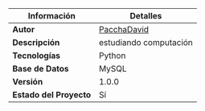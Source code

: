 
| **Información**     | **Detalles**                           |
|---------------------|----------------------------------------|
| **Autor**           | [PacchaDavid](https://github.com/PacchaDavid) |
| **Descripción**     | estudiando computación |
| **Tecnologías**     | Python|
| **Base de Datos**   | MySQL                      |                                    |
| **Versión**         | 1.0.0                                  |
| **Estado del Proyecto** | Sí       |

<!---
PacchaDavid/PacchaDavid is a ✨ special ✨ repository because its `README.md` (this file) appears on your GitHub profile.
You can click the Preview link to take a look at your changes.
--->
